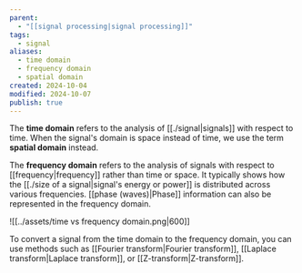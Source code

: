 ```yaml
---
parent:
  - "[[signal processing|signal processing]]"
tags:
  - signal
aliases:
  - time domain
  - frequency domain
  - spatial domain
created: 2024-10-04
modified: 2024-10-07
publish: true
---
```

The **time domain** refers to the analysis of [[./signal|signals]] with respect to time. When the signal's domain is space instead of time, we use the term **spatial domain** instead.

The **frequency domain** refers to the analysis of signals with respect to [[frequency|frequency]] rather than time or space. It typically shows how the [[./size of a signal|signal's energy or power]] is distributed across various frequencies. [[phase (waves)|Phase]] information can also be represented in the frequency domain.

![[../assets/time vs frequency domain.png|600]]

To convert a signal from the time domain to the frequency domain, you can use methods such as [[Fourier transform|Fourier transform]], [[Laplace transform|Laplace transform]], or [[Z-transform|Z-transform]].